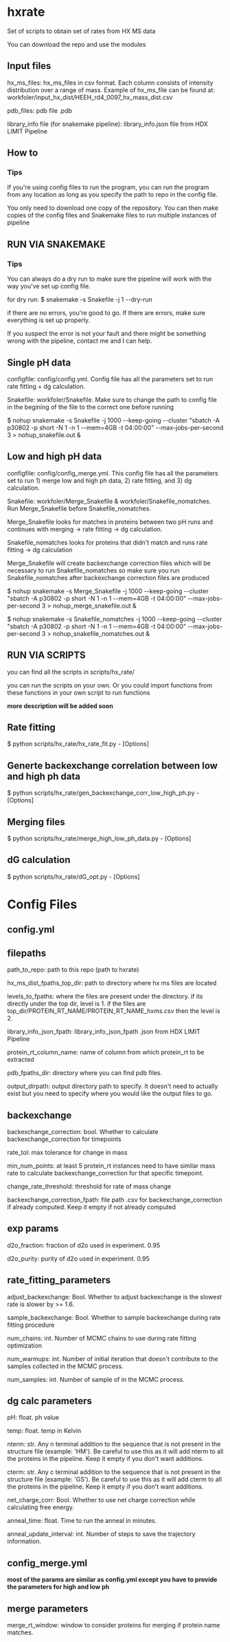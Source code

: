 # **hxrate**

Set of scripts to obtain set of rates from HX MS data

You can download the repo and use the modules


## **Input files**
hx_ms_files: hx_ms_files in csv format. Each column consists of intensity distribution over a range of mass.
Example of hx_ms_file can be found at: workfoler/input_hx_dist/HEEH_rd4_0097_hx_mass_dist.csv

pdb_files: pdb file .pdb

library_info file (for snakemake pipeline): library_info.json file from HDX LIMIT Pipeline

## **How to**

### **Tips**
If you're using config files to run the program, you can run the program from any location as long as you specify the
path to repo in the config file.

You only need to download one copy of the repository. You can then make copies of the config files and Snakemake files
to run multiple instances of pipeline


## **RUN VIA SNAKEMAKE**

### **Tips**
You can always do a dry run to make sure the pipeline will work with the way you've set up config file.

for dry run: $ snakemake -s Snakefile -j 1 --dry-run


if there are no errors, you're good to go. If there are errors, make sure everything is set up properly.

If you suspect the error is not your fault and there might be something wrong with the pipeline, contact me and I can help.


## **Single pH data**

configfile: config/config.yml. Config file has all the parameters set to run rate fitting + dg calculation.

Snakefile: workfoler/Snakefile. Make sure to change the path to config file in the begining of the file to the correct one before running


$ nohup snakemake -s Snakefile -j 1000 --keep-going --cluster "sbatch -A p30802 -p short -N 1 -n 1 --mem=4GB -t 04:00:00" --max-jobs-per-second 3 > nohup_snakefile.out &


## **Low and high pH data**

configfile: config/config_merge.yml. This config file has all the parameters set to run 1) merge low and high ph data, 2) rate fitting, and 3) dg calculation.

Snakefile: workfoler/Merge_Snakefile & workfoler/Snakefile_nomatches. Run Merge_Snakefile before Snakefile_nomatches.


Merge_Snakefile looks for matches in proteins between two pH runs and continues with merging -> rate fitting -> dg calculation.

Snakefile_nomatches looks for proteins that didn't match and runs rate fitting -> dg calculation

Merge_Snakefile will create backexchange correction files which will be necessary to run Snakefile_nomatches so make sure you run Snakefile_nomatches after backexchange correction files are produced


$ nohup snakemake -s Merge_Snakefile -j 1000 --keep-going --cluster "sbatch -A p30802 -p short -N 1 -n 1 --mem=4GB -t 04:00:00" --max-jobs-per-second 3 > nohup_merge_snakefile.out &

$ nohup snakemake -s Snakefile_nomatches -j 1000 --keep-going --cluster "sbatch -A p30802 -p short -N 1 -n 1 --mem=4GB -t 04:00:00" --max-jobs-per-second 3 > nohup_snakefile_nomatches.out &


## **RUN VIA SCRIPTS**

you can find all the scripts in scripts/hx_rate/

you can run the scripts on your own. Or you could import functions from these functions in your own script to run functions


**more description will be added soon**


## **Rate fitting**
$ python scripts/hx_rate/hx_rate_fit.py - [Options]

## **Generte backexchange correlation between low and high ph data**
$ python scripts/hx_rate/gen_backexchange_corr_low_high_ph.py - [Options]

## **Merging files**
$ python scripts/hx_rate/merge_high_low_ph_data.py - [Options]

## **dG calculation**
$ python scripts/hx_rate/dG_opt.py - [Options]



# **Config Files**

## **config.yml**

## filepaths
path_to_repo: path to this repo (path to hxrate)

hx_ms_dist_fpaths_top_dir: path to directory where hx ms files are located

levels_to_fpaths: where the files are present under the directory. if its directly under the top dir, level is 1. if the files are top_dir/PROTEIN_RT_NAME/PROTEIN_RT_NAME_hxms.csv then the level is 2.

library_info_json_fpath: library_info_json_fpath .json from HDX LIMIT Pipeline

protein_rt_column_name: name of column from which protein_rt to be extracted

pdb_fpaths_dir: directory where you can find pdb files.

output_dirpath: output directory path to specify. It doesn't need to actually exist but you need to specify where you would like the output files to go.


## backexchange
backexchange_correction: bool. Whether to calculate backexchange_correction for timepoints

rate_tol: max tolerance for change in mass

min_num_points: at least 5 protein_rt instances need to have similar mass rate to calculate backexchange_correction for that specific timepoint.

change_rate_threshold: threshold for rate of mass change

backexchange_correction_fpath: file path .csv for backexchange_correction if already computed. Keep it empty if not already computed


## exp params
d2o_fraction: fraction of d2o used in experiment. 0.95

d2o_purity: purity of d2o used in experiment. 0.95


## rate_fitting_parameters
adjust_backexchange: Bool. Whether to adjust backexchange is the slowest rate is slower by >= 1.6.

sample_backexchange: Bool. Whether to sample backexchange during rate fitting procedure

num_chains: int. Number of MCMC chains to use during rate fitting optimization

num_warmups: int. Number of initial iteration that doesn't contribute to the samples collected in the MCMC process.

num_samples: int. Number of sample of in the MCMC process.


## dg calc parameters
pH: float. ph value

temp: float. temp in Kelvin

nterm: str. Any n terminal addition to the sequence that is not present in the structure file (example: 'HM'). Be careful to use this as it will add nterm to all the proteins in the pipeline. Keep it empty if you don't want additions.

cterm: str. Any c terminal addition to the sequence that is not present in the structure file (example: 'GS'). Be careful to use this as it will add cterm to all the proteins in the pipeline. Keep it empty if you don't want additions.

net_charge_corr: Bool. Whether to use net charge correction while calculating free energy.

anneal_time: float. Time to run the anneal in minutes.

anneal_update_interval: int. Number of steps to save the trajectory information.



## **config_merge.yml**

**most of the params are similar as config.yml except you have to provide the parameters for high and low ph**

## merge parameters
merge_rt_window: window to consider proteins for merging if protein name matches.
